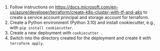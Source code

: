 1. Follow instructions on https://docs.microsoft.com/en-us/azure/developer/terraform/create-k8s-cluster-with-tf-and-aks to create a service account principal and storage account for terraform.
2. Create a Python environment (Python 3.10) and install cookiecutter, e.g., with `pip install cookiecutter`.
3. Create a new deployment with `cookiecutter .`
4. Switch into the directory created for the deployment and create it with `terraform apply`.
